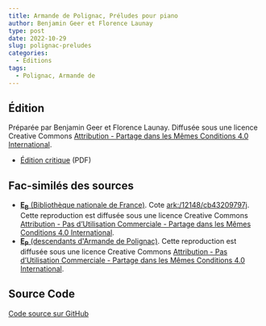 ```yaml
---
title: Armande de Polignac, Préludes pour piano
author: Benjamin Geer et Florence Launay
type: post
date: 2022-10-29
slug: polignac-preludes
categories:
  - Éditions
tags:
  - Polignac, Armande de
---
```


## Édition

Préparée par Benjamin Geer et Florence Launay. Diffusée sous une licence Creative
Commons [Attribution - Partage dans les Mêmes Conditions 4.0
International](https://creativecommons.org/licenses/by-sa/4.0/deed.fr).

- <a href="/editions/Polignac_Preludes_Critical_Edition.pdf" target="_blank">Édition critique</a> (PDF)

## Fac-similés des sources

- <a href="/facsimiles/Polignac-Prelude-1-EB-BnF.pdf"
  target="_blank">**E<sub>B</sub>** (Bibliothèque nationale de France)</a>. Cote <a href="https://catalogue.bnf.fr/ark:/12148/cb43209797j" target="_blank">ark:/12148/cb43209797j</a>. Cette
  reproduction est diffusée sous une licence Creative Commons
  [Attribution - Pas d’Utilisation Commerciale - Partage dans les
  Mêmes Conditions 4.0
  International](http://creativecommons.org/licenses/by-nc-sa/4.0/deed.fr).
- <a href="/facsimiles/Polignac-Preludes-EP.pdf"
  target="_blank">**E<sub>P</sub>** (descendants d'Armande de Polignac)</a>.
  Cette reproduction est diffusée sous une licence Creative Commons
  [Attribution - Pas d’Utilisation Commerciale - Partage dans les
  Mêmes Conditions 4.0
  International](http://creativecommons.org/licenses/by-nc-sa/4.0/deed.fr).

## Source Code

[Code source sur GitHub](https://github.com/benjamingeer/Tondauer/tree/master/editions/Polignac_Preludes)

